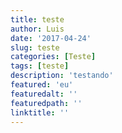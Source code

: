 ```yaml
---
title: teste
author: Luis
date: '2017-04-24'
slug: teste
categories: [Teste]
tags: [teste]
description: 'testando'
featured: 'eu'
featuredalt: ''
featuredpath: ''
linktitle: ''
---
```


